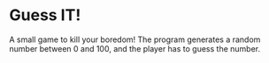 # Guess IT!

A small game to kill your boredom! The program generates a random number between 0 and 100, and the player has to guess the number.
